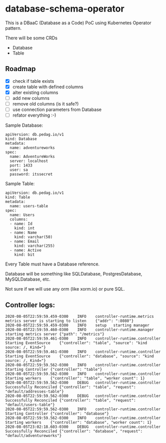 # database-schema-operator
This is a DBaaC (Database as a Code) PoC using Kubernetes Operator pattern.

There will be some CRDs
- Database
- Table

## Roadmap
- [x] check if table exists
- [x] create table with defined columns
- [x] alter existing columns
- [ ] add new columns
- [ ] remove old columns (is it safe?)
- [ ] use connection parameters from Database
- [ ] refator everything :-)

Sample Database:
```
apiVersion: db.pedag.io/v1
kind: Database
metadata:
  name: adventureworks
spec:
  name: AdventureWorks
  server: localhost
  port: 1433
  user: sa
  password: itssecret

```
Sample Table:
```
apiVersion: db.pedag.io/v1
kind: Table
metadata:
  name: users-table
spec:
  name: Users
  columns:
  - name: Id
    kind: int
  - name: Name
    kind: varchar(50)
  - name: Email
    kind: varchar(255)
  - name: Active
    kind: bit
```

Every Table must have a Database reference.

Database will be something like SQLDatabase, PostgresDatabase, MySQLDatabase, etc.

Not sure if we will use any orm (like xorm.io) or pure SQL.

## Controller logs:
```
2020-08-05T22:59:59.459-0300	INFO	controller-runtime.metrics	metrics server is starting to listen	{"addr": ":8080"}
2020-08-05T22:59:59.459-0300	INFO	setup	starting manager
2020-08-05T22:59:59.460-0300	INFO	controller-runtime.manager	starting metrics server	{"path": "/metrics"}
2020-08-05T22:59:59.461-0300	INFO	controller-runtime.controller	Starting EventSource	{"controller": "table", "source": "kind source: /, Kind="}
2020-08-05T22:59:59.461-0300	INFO	controller-runtime.controller	Starting EventSource	{"controller": "database", "source": "kind source: /, Kind="}
2020-08-05T22:59:59.562-0300	INFO	controller-runtime.controller	Starting Controller	{"controller": "table"}
2020-08-05T22:59:59.562-0300	INFO	controller-runtime.controller	Starting workers	{"controller": "table", "worker count": 1}
2020-08-05T22:59:59.562-0300	DEBUG	controller-runtime.controller	Successfully Reconciled	{"controller": "table", "request": "default/addresses-table"}
2020-08-05T22:59:59.562-0300	DEBUG	controller-runtime.controller	Successfully Reconciled	{"controller": "table", "request": "default/users-table"}
2020-08-05T22:59:59.562-0300	INFO	controller-runtime.controller	Starting Controller	{"controller": "database"}
2020-08-05T22:59:59.562-0300	INFO	controller-runtime.controller	Starting workers	{"controller": "database", "worker count": 1}
2020-08-05T23:02:18.603-0300	DEBUG	controller-runtime.controller	Successfully Reconciled	{"controller": "database", "request": "default/adventureworks"}
```
